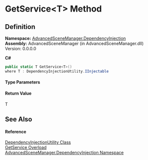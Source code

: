 # GetService&lt;T&gt; Method




## Definition
**Namespace:** <a href="N_AdvancedSceneManager_DependencyInjection">AdvancedSceneManager.DependencyInjection</a>  
**Assembly:** AdvancedSceneManager (in AdvancedSceneManager.dll) Version: 0.0.0.0

**C#**
``` C#
public static T GetService<T>()
where T : DependencyInjectionUtility.IInjectable

```



#### Type Parameters
<dl><dt /><dd /></dl>

#### Return Value
T

## See Also


#### Reference
<a href="T_AdvancedSceneManager_DependencyInjection_DependencyInjectionUtility">DependencyInjectionUtility Class</a>  
<a href="Overload_AdvancedSceneManager_DependencyInjection_DependencyInjectionUtility_GetService">GetService Overload</a>  
<a href="N_AdvancedSceneManager_DependencyInjection">AdvancedSceneManager.DependencyInjection Namespace</a>  
